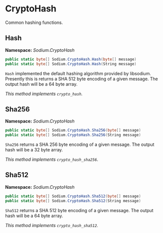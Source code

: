 # CryptoHash

Common hashing functions.

## Hash

__Namespace:__ _Sodium.CryptoHash_

```C#
public static byte[] Sodium.CryptoHash.Hash(byte[] message)
public static byte[] Sodium.CryptoHash.Hash(String message)
```

`Hash` implemented the default hashing algorithm provided by libsodium. Presently this is returns a SHA 512 byte encoding of a given message. The output hash will be a 64 byte array.

_This method implements `crypto_hash`._

## Sha256

__Namespace:__ _Sodium.CryptoHash_

```C#
public static byte[] Sodium.CryptoHash.Sha256(byte[] message)
public static byte[] Sodium.CryptoHash.Sha256(String message)
```

`Sha256` returns a SHA 256 byte encoding of a given message. The output hash will be a 32 byte array.

_This method implements `crypto_hash_sha256`_.

## Sha512

__Namespace:__ _Sodium.CryptoHash_

```C#
public static byte[] Sodium.CryptoHash.Sha512(byte[] message)
public static byte[] Sodium.CryptoHash.Sha512(String message)
```

`Sha512` returns a SHA 512 byte encoding of a given message. The output hash will be a 64 byte array.

_This method implements `crypto_hash_sha512`._